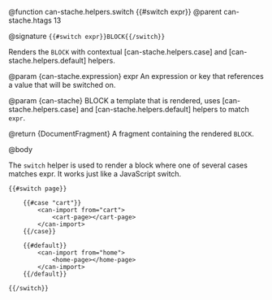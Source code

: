 @function can-stache.helpers.switch {{#switch expr}}
@parent can-stache.htags 13

@signature `{{#switch expr}}BLOCK{{/switch}}`

Renders the `BLOCK` with contextual [can-stache.helpers.case] and [can-stache.helpers.default] helpers.

@param {can-stache.expression} expr An expression or key that references a value that will be switched on.

@param {can-stache} BLOCK a template that is rendered, uses [can-stache.helpers.case] and [can-stache.helpers.default] helpers to match `expr`.

@return {DocumentFragment} A fragment containing the rendered `BLOCK`.

@body

The `switch` helper is used to render a block where one of several cases matches expr. It works just like a JavaScript switch.


	{{#switch page}}

		{{#case "cart"}}
			<can-import from="cart">
				<cart-page></cart-page>
			</can-import>
		{{/case}}

		{{#default}}
			<can-import from="home">
				<home-page></home-page>
			</can-import>
		{{/default}}

	{{/switch}}

